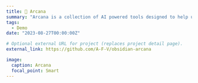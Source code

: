 ```yaml
---
title: 🔮 Arcana
summary: "Arcana is a collection of AI powered tools designed to help users be more creative and productive with the Obsidian notetaking app. Tools include: Chat Agents, Flashcard Generators, Note Naming, Auto Tagging, and more."
tags:
  - Demo
date: "2023-08-27T00:00:00Z"

# Optional external URL for project (replaces project detail page).
external_link: https://github.com/A-F-V/obsidian-arcana

image:
  caption: Arcana
  focal_point: Smart
---
```

